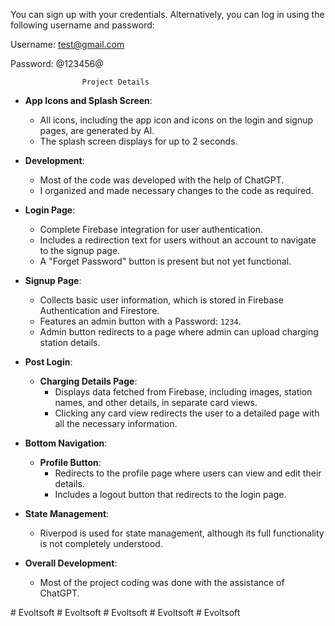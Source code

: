 You can sign up with your credentials. Alternatively, you can log in using the following username and password:

Username: test@gmail.com

Password: @123456@

                    Project Details
                     

- **App Icons and Splash Screen**:
  - All icons, including the app icon and icons on the login and signup pages, are generated by AI.
  - The splash screen displays for up to 2 seconds.

- **Development**:
  - Most of the code was developed with the help of ChatGPT.
  - I organized and made necessary changes to the code as required.

- **Login Page**:
  - Complete Firebase integration for user authentication.
  - Includes a redirection text for users without an account to navigate to the signup page.
  - A "Forget Password" button is present but not yet functional.

- **Signup Page**:
  - Collects basic user information, which is stored in Firebase Authentication and Firestore.
  - Features an admin button with a Password: `1234`.
  - Admin button redirects to a page where admin can upload charging station details.

- **Post Login**:
  - **Charging Details Page**:
    - Displays data fetched from Firebase, including images, station names, and other details, in separate card views.
    - Clicking any card view redirects the user to a detailed page with all the necessary information.

- **Bottom Navigation**:
  - **Profile Button**:
    - Redirects to the profile page where users can view and edit their details.
    - Includes a logout button that redirects to the login page.

- **State Management**:
  - Riverpod is used for state management, although its full functionality is not completely understood.

- **Overall Development**:
  - Most of the project coding was done with the assistance of ChatGPT.


#   E v o l t s o f t  
 #   E v o l t s o f t  
 #   E v o l t s o f t  
 #   E v o l t s o f t  
 #   E v o l t s o f t  
 